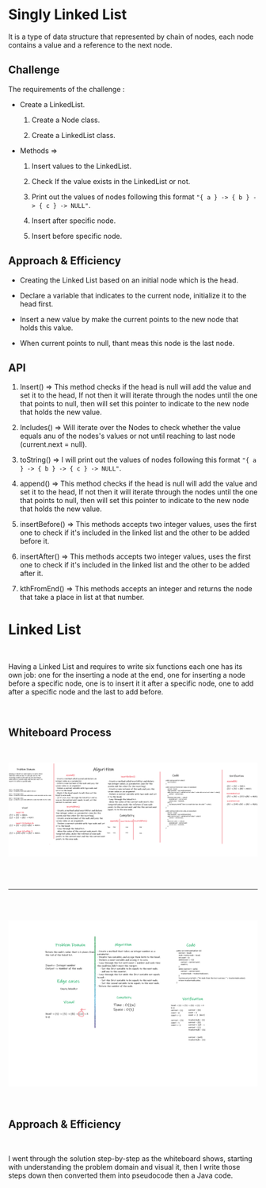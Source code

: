 # Singly Linked List

It is a type of data structure that represented by chain of nodes, each node contains a value and a reference to the next node.


## Challenge

The requirements of the challenge : 

- Create a LinkedList. 
  
  1) Create a Node class. 

  2) Create a LinkedList class. 

- Methods => 

  1) Insert values to the LinkedList.

  2) Check If the value exists in the LinkedList or not.

  3) Print out the values of nodes following this format `"{ a } -> { b } -> { c } -> NULL"`.

  4) Insert after specific node.

  5) Insert before specific node.




## Approach & Efficiency

- Creating the Linked List based on an initial node which is the head.
 
- Declare a variable that indicates to the current node, initialize it to the head first.

- Insert a new value by make the current points to the new node that holds this value. 

- When current points to null, thant meas this node is the last node.





## API

1) Insert() => This method checks if the head is null will add the value and set it to the head, If not then it will iterate through the nodes until the one that points to null, then will set this pointer to indicate to the new node that holds the new value.

2) Includes() => Will iterate over the Nodes to check whether the value equals anu of the nodes's values or not until reaching to last node (current.next = null).

3) toString() => I will print out the values of nodes following this format `"{ a } -> { b } -> { c } -> NULL"`.

4) append() => This method checks if the head is null will add the value and set it to the head, If not then it will iterate through the nodes until the one that points to null, then will set this pointer to indicate to the new node that holds the new value.

5) insertBefore() => This methods accepts two integer values, uses the first one to check if it's included in the linked list and the other to be added before it.

6) insertAfter() => This methods accepts two integer values, uses the first one to check if it's included in the linked list and the other to be added after it.

7) kthFromEnd() => This methods accepts an integer and returns the node that take a place in list at that number.

# Linked List

<br>

Having a Linked List and requires to write six functions each one has its own job: one for the inserting a node at the end, one for inserting a node before a specific node, one is to insert it it after a specific node, one to add after a specific node and the last to add before.

<br>

## Whiteboard Process

<br>

![code-challenge-2-insert-array](./c-c-linkedlist2.png)

<br>
<br>
<hr>
<br>
<br>

![code-challenge-2-insert-array](./code-challenge-linked-kth.png)


<br>

## Approach & Efficiency

<br>

I went through the solution step-by-step as the whiteboard shows, starting with understanding the problem domain and visual it, then I write those steps down then converted them into pseudocode then a Java code.  